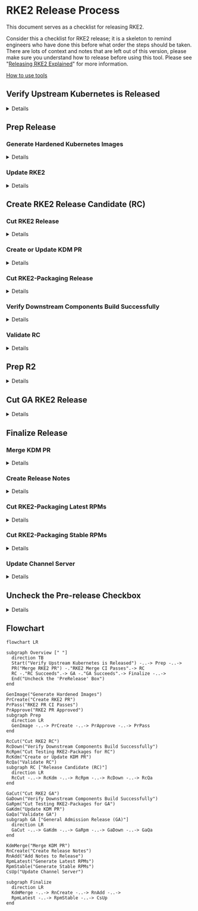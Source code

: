 # RKE2 Release Process

This document serves as a checklist for releasing RKE2.

Consider this a checklist for RKE2 release; it is a skeleton to remind engineers who have done this before what order the steps should be taken.
There are lots of context and notes that are left out of this version, please make sure you understand how to release before using this tool.
Please see "[Releasing RKE2 Explained](./releasing_rke2_explained.md)" for more information.

[How to use tools](./releasing_rke2_explained.md#tools)

## Verify Upstream Kubernetes is Released

<details><summary>Details</summary>

1. Verify Release
   ```shell
   export K8S_RELEASES='v1.21.14 v1.22.11 v1.23.8 v1.24.2'
   alias edt='docker run --rm -it --env GITHUB_TOKEN=$GHT rancher/ecm-distro-tools'
   edt check_for_k8s_release -r "$K8S_RELEASES"
   ```
1. Update release report
</details>

## Prep Release
### Generate Hardened Kubernetes Images

<details><summary>Details</summary>

1. Generate hardened kubernetes
   ```shell
   export K8S_RELEASES='v1.21.14 v1.22.11 v1.23.8 v1.24.2'
   export RKE2_RELEASES='v1.21.14+rke2r1 v1.22.11+rke2r1 v1.23.8+rke2r1 v1.24.2+rke2r1'
   export IMAGE_BUILD_RKE2_RELEASES='v1.21.14-rke2r1 v1.22.11-rke2r1 v1.23.8-rke2r1 v1.24.2-rke2r1'
   alias edt='docker run --rm -it --env GITHUB_TOKEN=$GHT rancher/ecm-distro-tools'
   edt tag_image_build_k8s_release -r "$IMAGE_BUILD_RKE2_RELEASES"
   ```
1. Update release report
</details>

### Update RKE2

<details><summary>Details</summary>

  1. `./Dockerfile`
      1. `FROM rancher/hardened-kubernetes:v1.23.5-rke2r1-build20220217 AS kubernetes`
      1. `RUN CHART_VERSION="v1.21.10-build2021041301" CHART_FILE=/charts/rke2-kube-proxy.yaml`
  1. `./scripts/version.sh`
      1. `KUBERNETES_VERSION=${KUBERNETES_VERSION:-v1.23.5}`
  1. `./go.mod`
  1. `./go.sum`
1. Create a pull request
   * set reviewers to "k3s" group
   * assign to yourself
   * make sure upstream branch is appropriate for PR (eg. `release-1.23` for `june-release-1.23-r1`)
1. [Drone-pr CI](https://drone-pr.rancher.io/rancher/rke2)
1. Once your PR gets 2 approvals and the CI completes successfully, you may merge it
1. [Drone-publish CI](https://drone-publish.rancher.io/rancher/rke2)
1. Update release report
</details>

## Create RKE2 Release Candidate (RC)
### Cut RKE2 Release

<details><summary>Details</summary>

1. Cut RKE2 Release
   ```shell
   export K8S_RELEASES='v1.21.14 v1.22.11 v1.23.8 v1.24.2'
   export RKE2_RELEASES='v1.21.14-rc1+rke2r1 v1.22.11-rc1+rke2r1 v1.23.8-rc1+rke2r1 v1.24.2-rc1+rke2r1'
   export IMAGE_BUILD_RKE2_RELEASES='v1.21.14-rke2r1 v1.22.11-rke2r1 v1.23.8-rke2r1 v1.24.2-rke2r1'
   export MASTER_RELEASE_VERSION='v1.24' # the version represented in the master branch
   alias edt='docker run --rm -it --env GITHUB_TOKEN=$GHT rancher/ecm-distro-tools'
   edt tag_rke2_release -m $MASTER_RELEASE_VERSION "$RKE2_RELEASES"
   ```
1. Update release report
</details>

### Create or Update KDM PR

<details><summary>Details</summary>

1. Update `./channels-rke2.yaml`
   1. Copy the previous version and paste it after itself
   1. Update the version number to the one you want to add
   1. Update the anchors to the new version number
   1. Update the aliases to the previous node
   1. Compare the versions
   1. Overwrite any changes to chart versions from the previous tag
   1. Overwrite any Agent CLI arg changes
   1. Overwrite any Server CLI arg changes
   1. Set the default version
1. Commit change
1. Generate json file
1. Commit change with "go generate" message
1. Create pull request
   * prepend `[WIP]:` to the title of the PR
1. Update release report
</details>

### Cut RKE2-Packaging Release

<details><summary>Details</summary>

1. Cut RKE2-Packaging release
   ```shell
   export K8S_RELEASES='v1.21.14 v1.22.11 v1.23.8 v1.24.2'
   export RKE2_RELEASES='v1.21.14-rc1+rke2r1 v1.22.11-rc1+rke2r1 v1.23.8-rc1+rke2r1 v1.24.2-rc1+rke2r1'
   export IMAGE_BUILD_RKE2_RELEASES='v1.21.14-rke2r1 v1.22.11-rke2r1 v1.23.8-rke2r1 v1.24.2-rke2r1'
   export MASTER_RELEASE_VERSION='v1.24' # the version represented in the master branch
   export RPM_RELEASE_ITERATION=0 # usually 0, but may increment if RPMs need to be re-released
   alias edt='docker run --rm -it --env GITHUB_TOKEN=$GHT rancher/ecm-distro-tools'
   # '-t' is for testing channel, this will change to '-s' for stable, and '-l' for latest
   edt tag_rke2_packaging_release -t -i $RPM_RELEASE_ITERATION -r "$RKE2_RELEASES"
   ```
1. [Drone-publish](https://drone-publish.rancher.io/rancher/rke2-packaging/)
1. Update release report
</details>

### Verify Downstream Components Build Successfully

<details><summary>Details</summary>

1. Validate that CIs pass
1. Update release report
* system-agent-installer-rke2
  * [Repository](https://github.com/rancher/system-agent-installer-rke2)
  * [Drone publish job](https://drone-publish.rancher.io/rancher/system-agent-installer-rke2)
* rke2-upgrade
  * [Repository](https://github.com/rancher/rke2-upgrade)
  * [Drone publish job](https://drone-publish.rancher.io/rancher/rke2-upgrade)
</details>

### Validate RC

<details><summary>Details</summary>

1. Look for the QA validation report
1. Update release report
</details>

## Prep R2

<details><summary>Details</summary>

1. Follow [the release prep steps](#prep-release), using `r2` instead of `r1`
   **Note:** Do not merge the R2 prep PR, it hopefully will not be necessary.
1. Update release report
</details>

## Cut GA RKE2 Release

<details><summary>Details</summary>

1. Create a new release just like [the RC release](#create-release-candidate-rc)
   omit the `-rc` part of the tags
1. Update release report
</details>

## Finalize Release
### Merge KDM PR

<details><summary>Details</summary>

1. Get the proper approvals
1. Make sure CI passes
1. Make sure team is ready
1. Merge KDM PR
1. Update release report
</details>

### Create Release Notes

<details><summary>Details</summary>

1. Run the update script
   ```shell
   export GITHUB_TOKEN='<your github token>'
   ./release generate k3s|rke2 release-notes -m v1.24.2-rc1+rke2r1 -p v1.24.1+rke2r2
   ```
1. Copy the generated release notes
1. Validate and update the release notes as necessary
   1. Validate and update "Changes since" section
   1. Validate and update "Packaged Components" section
      * It can be confusing to track where each number for a component is getting pulled from, see [packaged components subsection](#packaged-components)
   1. Validate and update "Available CNIs" section in `scripts/build-images`
1. Get PR approval
1. Merge PR
1. Copy notes into release

#### Packaged Components

| Component | File | String | Example |
| --- | --- | --- | --- |
| Kubernetes      | `Dockerfile`           | `FROM rancher/hardened-kubernetes`           | `rancher/hardened-kubernetes:v1.24.2-rke2r1-build20220617` |
| Etcd            | `scripts/version.sh`   | `ETCD_VERSION`                               | `ETCD_VERSION=${ETCD_VERSION:-v3.5.4-k3s1}` |
| Containerd      | `Dockerfile`           | `FROM rancher/hardened-containerd`           | `rancher/hardened-containerd:v1.6.6-k3s1-build20220606` |
| Runc            | `Dockerfile`           | `FROM rancher/hardened-runc`                 | `rancher/hardened-runc:v1.1.2-build20220606` |
| Metrics-Server  | `scripts/build-images` | `rancher/hardened-k8s-metrics-server`        | `${REGISTRY}/rancher/hardened-k8s-metrics-server:v0.5.0-build20211119` |
| CoreDNS         | `scripts/build-images` | `rancher/hardened-coredns`                   | `${REGISTRY}/rancher/hardened-coredns:v1.9.3-build20220613` |
| Ingress-Nginx   | `Dockerfile`           | `CHART_FILE=/charts/rke2-ingress-nginx.yaml` | `RUN CHART_VERSION="4.1.003" CHART_FILE=/charts/rke2-ingress-nginx.yaml` |
| Helm-controller | `go.mod`               | `helm-controller`                            | `github.com/k3s-io/helm-controller v0.12.3` |

</details>

### Cut RKE2-Packaging Latest RPMs

<details><summary>Details</summary>

1. Cut release using [the same steps for RPM releases](#create-rke2-packaging-release)
   change "testing" to "latest" in the release name
1. Update release report
</details>

### Cut RKE2-Packaging Stable RPMs

<details><summary>Details</summary>

1. Cut release using [the same steps for RPM releases](#create-rke2-packaging-release)
   change "testing" to "stable" in the release name
1. Update release report
</details>

### Update Channel Server

<details><summary>Details</summary>

1. Edit the `channels.yaml` file in the [RKE2 repo](https://github.com/rancher/rke2/blob/master/channels.yaml)
1. Ask in release chat what version should be latest
1. Get PR approval
1. Validate CI passes
1. Verify JSON output from a call [here](https://update.rke2.io/v1-release/channels)
1. Update release report
</details>

## Uncheck the Pre-release Checkbox

<details><summary>Details</summary>

1. Go to the GA releases, edit them, and uncheck the "prerelease" checkbox.
1. Update release report
</details>

## Flowchart

```mermaid
flowchart LR

subgraph Overview [" "]
  direction TB
  Start("Verify Upstream Kubernetes is Released") -..-> Prep -..->
  PR("Merge RKE2 PR") -."RKE2 Merge CI Passes".-> RC
  RC -."RC Succeeds".-> GA -."GA Succeeds".-> Finalize -..->
  End("Uncheck the 'PreRelease' Box")
end

GenImage("Generate Hardened Images")
PrCreate("Create RKE2 PR")
PrPass("RKE2 PR CI Passes")
PrApprove("RKE2 PR Approved")
subgraph Prep
  direction LR
  GenImage -..-> PrCreate -..-> PrApprove -..-> PrPass
end

RcCut("Cut RKE2 RC")
RcDown("Verify Downstream Components Build Successfully")
RcRpm("Cut Testing RKE2-Packages for RC")
RcKdm("Create or Update KDM PR")
RcQa("Validate RC")
subgraph RC ["Release Candidate (RC)"]
  direction LR
  RcCut -..-> RcKdm -..-> RcRpm -..-> RcDown -..-> RcQa
end

GaCut("Cut RKE2 GA")
GaDown("Verify Downstream Components Build Successfully")
GaRpm("Cut Testing RKE2-Packages for GA")
GaKdm("Update KDM PR")
GaQa("Validate GA")
subgraph GA ["General Admission Release (GA)"]
  direction LR
  GaCut -..-> GaKdm -..-> GaRpm -..-> GaDown -..-> GaQa
end

KdmMerge("Merge KDM PR")
RnCreate("Create Release Notes")
RnAdd("Add Notes to Release")
RpmLatest("Generate Latest RPMs")
RpmStable("Generate Stable RPMs")
CsUp("Update Channel Server")

subgraph Finalize
  direction LR
  KdmMerge -..-> RnCreate -..-> RnAdd -..->
  RpmLatest -..-> RpmStable -..-> CsUp
end
```

